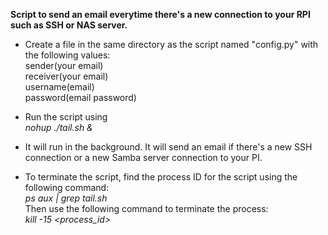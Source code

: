 <b>Script to send an email everytime there's a new connection to your RPI such as SSH or NAS server. </b>

- Create a file in the same directory as the script named "config.py" with the following values:<br> 
sender(your email)<br> receiver(your email)<br> username(email)<br> password(email password)

- Run the script using<br>
*nohup ./tail.sh &*

- It will run in the background. It will send an email if there's a new SSH connection or a new Samba server connection to your PI.
- To terminate the script, find the process ID for the script using the following command:<br>
*ps aux | grep tail.sh*<br>
Then use the following command to terminate the process:<br>
*kill -15 <process_id>*
